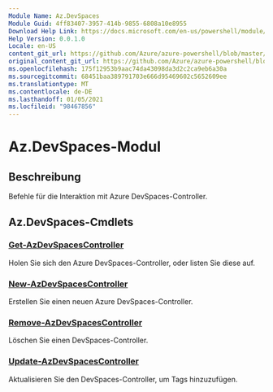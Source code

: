 ```yaml
---
Module Name: Az.DevSpaces
Module Guid: 4ff83407-3957-414b-9855-6808a10e8955
Download Help Link: https://docs.microsoft.com/en-us/powershell/module/az.devspaces
Help Version: 0.0.1.0
Locale: en-US
content_git_url: https://github.com/Azure/azure-powershell/blob/master/src/DevSpaces/DevSpaces/help/Az.DevSpaces.md
original_content_git_url: https://github.com/Azure/azure-powershell/blob/master/src/DevSpaces/DevSpaces/help/Az.DevSpaces.md
ms.openlocfilehash: 175f12953b9aac74da43098da3d2c2ca9eb6a30a
ms.sourcegitcommit: 68451baa389791703e666d95469602c5652609ee
ms.translationtype: MT
ms.contentlocale: de-DE
ms.lasthandoff: 01/05/2021
ms.locfileid: "98467856"
---
```

# Az.DevSpaces-Modul
## Beschreibung
Befehle für die Interaktion mit Azure DevSpaces-Controller.

## Az.DevSpaces-Cmdlets
### [Get-AzDevSpacesController](Get-AzDevSpacesController.md)
Holen Sie sich den Azure DevSpaces-Controller, oder listen Sie diese auf.

### [New-AzDevSpacesController](New-AzDevSpacesController.md)
Erstellen Sie einen neuen Azure DevSpaces-Controller.

### [Remove-AzDevSpacesController](Remove-AzDevSpacesController.md)
Löschen Sie einen DevSpaces-Controller.

### [Update-AzDevSpacesController](Update-AzDevSpacesController.md)
Aktualisieren Sie den DevSpaces-Controller, um Tags hinzuzufügen. 


